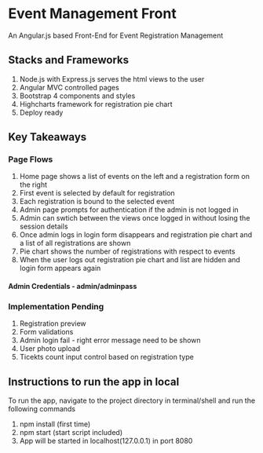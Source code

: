 # Event Management Front
An Angular.js based Front-End for Event Registration Management

## Stacks and Frameworks
1. Node.js with Express.js serves the html views to the user
2. Angular MVC controlled pages
3. Bootstrap 4 components and styles
4. Highcharts framework for registration pie chart
5. Deploy ready

## Key Takeaways

### Page Flows
1. Home page shows a list of events on the left and a registration form on the right
2. First event is selected by default for registration
3. Each registration is bound to the selected event
4. Admin page prompts for authentication if the admin is not logged in
5. Admin can swtich between the views once logged in without losing the session details
6. Once admin logs in login form disappears and registration pie chart and a list of all registrations are shown
7. Pie chart shows the number of registrations with respect to events
8. When the user logs out registration pie chart and list are hidden and login form appears again

#### Admin Credentials - admin/adminpass

### Implementation Pending
1. Registration preview
2. Form validations
3. Admin login fail - right error message need to be shown
4. User photo upload
5. Ticekts count input control based on registration type

## Instructions to run the app in local
To run the app, navigate to the project directory in terminal/shell and run the following commands
1. npm install (first time)
2. npm start (start script included)
3. App will be started in localhost(127.0.0.1) in port 8080
